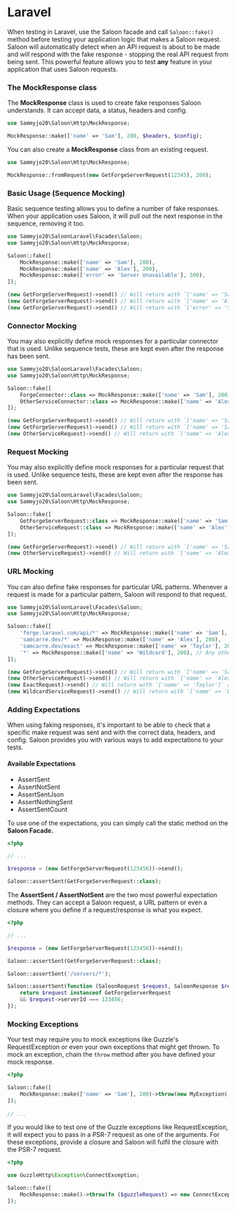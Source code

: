 # Laravel

When testing in Laravel, use the Saloon facade and call `Saloon::fake()` method before testing your application logic that makes a Saloon request. Saloon will automatically detect when an API request is about to be made and will respond with the fake response - stopping the real API request from being sent. This powerful feature allows you to test **any** feature in your application that uses Saloon requests.

### The MockResponse class

The **MockResponse** class is used to create fake responses Saloon understands. It can accept data, a status, headers and config.

```php
use Sammyjo20\Saloon\Http\MockResponse;

MockResponse::make(['name' => 'Sam'], 200, $headers, $config);
```

You can also create a **MockResponse** class from an existing request.

```php
use Sammyjo20\Saloon\Http\MockResponse;

MockResponse::fromRequest(new GetForgeServerRequest(12345), 200);
```

### Basic Usage (Sequence Mocking)

Basic sequence testing allows you to define a number of fake responses. When your application uses Saloon, it will pull out the next response in the sequence, removing it too.

```php
use Sammyjo20\SaloonLaravel\Facades\Saloon;
use Sammyjo20\Saloon\Http\MockResponse;

Saloon::fake([
    MockResponse::make(['name' => 'Sam'], 200),
    MockResponse::make(['name' => 'Alex'], 200),
    MockResponse::make(['error' => 'Server Unavailable'], 500),
]);

(new GetForgeServerRequest)->send() // Will return with `['name' => 'Sam']` and status `200`
(new GetForgeServerRequest)->send() // Will return with `['name' => 'Alex']` and status `200`
(new GetForgeServerRequest)->send() // Will return with `['error' => 'Server Unavailable']` and status `500`
```

### Connector Mocking

You may also explicitly define mock responses for a particular connector that is used. Unlike sequence tests, these are kept even after the response has been sent.

```php
use Sammyjo20\SaloonLaravel\Facades\Saloon;
use Sammyjo20\Saloon\Http\MockResponse;

Saloon::fake([
    ForgeConnector::class => MockResponse::make(['name' => 'Sam'], 200),
    OtherServiceConnector::class => MockResponse::make(['name' => 'Alex'], 200),
]);

(new GetForgeServerRequest)->send() // Will return with `['name' => 'Sam']` and status `200`
(new GetForgeServerRequest)->send() // Will return with `['name' => 'Sam']` and status `200`
(new OtherServiceRequest)->send() // Will return with `['name' => 'Alex']` and status `200`
```

### Request Mocking

You may also explicitly define mock responses for a particular request that is used. Unlike sequence tests, these are kept even after the response has been sent.

```php
use Sammyjo20\SaloonLaravel\Facades\Saloon;
use Sammyjo20\Saloon\Http\MockResponse;

Saloon::fake([
    GetForgeServerRequest::class => MockResponse::make(['name' => 'Sam'], 200),
    OtherServiceRequest::class => MockResponse::make(['name' => 'Alex'], 200),
]);

(new GetForgeServerRequest)->send() // Will return with `['name' => 'Sam']` and status `200`
(new OtherServiceRequest)->send() // Will return with `['name' => 'Alex']` and status `200`
```

### URL Mocking

You can also define fake responses for particular URL patterns. Whenever a request is made for a particular pattern, Saloon will respond to that request.

```php
use Sammyjo20\SaloonLaravel\Facades\Saloon;
use Sammyjo20\Saloon\Http\MockResponse;

Saloon::fake([
    'forge.laravel.com/api/*' => MockResponse::make(['name' => 'Sam'], 200),
    'samcarre.dev/*' => MockResponse::make(['name' => 'Alex'], 200),
    'samcarre.dev/exact' => MockResponse::make(['name' => 'Taylor'], 200), // Exact requests
    '*' => MockResponse::make(['name' => 'Wildcard'], 200), // Any other requests
]);

(new GetForgeServerRequest)->send() // Will return with `['name' => 'Sam']` and status `200`
(new OtherServiceRequest)->send() // Will return with `['name' => 'Alex']` and status `200`
(new ExactRequest)->send() // Will return with `['name' => 'Taylor']` and status `200`
(new WildcardServiceRequest)->send() // Will return with `['name' => 'Wildcard']` and status `200`
```

### Adding Expectations

When using faking responses, it's important to be able to check that a specific make request was sent and with the correct data, headers, and config. Saloon provides you with various ways to add expectations to your tests.&#x20;

#### Available Expectations&#x20;

* AssertSent
* AssertNotSent
* AssertSentJson
* AssertNothingSent
* AssertSentCount

To use one of the expectations, you can simply call the static method on the **Saloon Facade.**

```php
<?php

// ...

$response = (new GetForgeServerRequest(123456))->send();

Saloon::assertSent(GetForgeServerRequest::class);
```

The **AssertSent / AssertNotSent** are the two most powerful expectation methods. They can accept a Saloon request, a URL pattern or even a closure where you define if a request/response is what you expect.

```php
<?php

// ... 

$response = (new GetForgeServerRequest(123456))->send();

Saloon::assertSent(GetForgeServerRequest::class);

Saloon::assertSent('/servers/*');

Saloon::assertSent(function (SaloonRequest $request, SaloonResponse $response) {
    return $request instanceof GetForgeServerRequest 
    && $request->serverId === 123456;
});
```

### Mocking Exceptions

Your test may require you to mock exceptions like Guzzle's RequestException or even your own exceptions that might get thrown. To mock an exception, chain the `throw` method after you have defined your mock response.

```php
<?php

Saloon::fake([
    MockResponse::make(['name' => 'Sam'], 200)->throw(new MyException('Something bad!'))
]);
 
// ...
```

If you would like to test one of the Guzzle exceptions like RequestException, it will expect you to pass in a PSR-7 request as one of the arguments. For these exceptions, provide a closure and Saloon will fulfil the closure with the PSR-7 request.

```php
<?php

use GuzzleHttp\Exception\ConnectException;

Saloon::fake([
    MockResponse::make()->throw(fn ($guzzleRequest) => new ConnectException('Unable to connect!', $guzzleRequest))
]);
```
